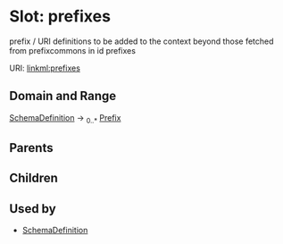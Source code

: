 
# Slot: prefixes


prefix / URI definitions to be added to the context beyond those fetched from prefixcommons in id prefixes

URI: [linkml:prefixes](https://w3id.org/linkml/prefixes)


## Domain and Range

[SchemaDefinition](SchemaDefinition.md) &#8594;  <sub>0..\*</sub> [Prefix](Prefix.md)

## Parents


## Children


## Used by

 * [SchemaDefinition](SchemaDefinition.md)
